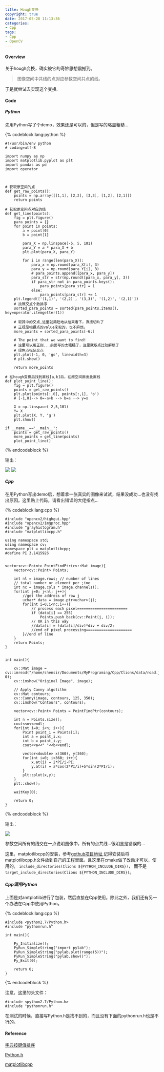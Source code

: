 ```yaml
---
title: Hough变换
copyright: true
date: 2017-05-28 11:13:36
categories:
- Cpp
tags:
- Cpp
- OpenCV
---
```


#### Overview

关于hough变换，确实被它的奇妙思想震撼到。

>图像空间中共线的点对应参数空间共点的线。




于是就尝试去实现这个变换.


#### Code

##### Python
先用Python写了个demo，效果还是可以的，但是写的略显粗糙...

{% codeblock lang:python %}

    #!/usr/bin/env python
    # coding=utf-8

    import numpy as np
    import matplotlib.pyplot as plt
    import pandas as pd
    import operator



    # 获取原空间的点
    def get_raw_points():
        points = np.array([[1,1], [2,2], [3,3], [1,2], [2,1]])
        return points

    # 获取原空间点对应的线
    def get_line(points):
        fig = plt.figure()
        para_points = {}
        for point in points:
            a = point[0]
            b = point[1]

            para_X = np.linspace(-5, 5, 101)
            para_Y = a * para_X + b
            plt.plot(para_X, para_Y)

            for i in range(len(para_X)):
                para_x = np.round(para_X[i], 3)
                para_y = np.round(para_Y[i], 3)
                # para_points.append([para_x, para_y])
                para_str = str(np.round([para_x, para_y], 3))
                if para_str not in para_points.keys():
                    para_points[para_str] = 1
                else:
                    para_points[para_str] += 1
        plt.legend(['(1,1)', '(2,2)', '(3,3)', '(1,2)', '(2,1)'])
        # 按照交点个数排序
        sorted_para_points = sorted(para_points.items(), key=operator.itemgetter(1))

        # 取其中的交点,这里就简短地从结果看下，直接切片了
        # 正规是根据点的value来取的，也不麻烦。
        more_points = sorted_para_points[-6:]

        # The point that we want to find!
        # 这里可以用正则...前面写的太粗糙了，这里就取点比较麻烦了
        # 绿色点标记交点
        plt.plot(-1, 0, 'go', linewidth=3)
        # plt.show()

        return more_points

    # 在hough变换后找到直线[a,b]后，在原空间画出此直线
    def plot_point_line():
        fig = plt.figure()
        points = get_raw_points()
        plt.plot(points[:,0], points[:,1], 'o')
        # [-1,0]--> 0=-a+b --> b=a --> y=x

        X = np.linspace(-2,5,101)
        Y= X
        plt.plot(X, Y, 'g')
        plt.show()

    if __name__=='__main__':
        points = get_raw_points()
        more_points = get_line(points)
        plot_point_line()


{% endcodeblock %}

输出：

![](http://blog-1252464519.costj.myqcloud.com/1705/Figure%201_052801.png)
![](http://blog-1252464519.costj.myqcloud.com/1705/Figure%202_052802.png)


##### Cpp

在用Python写出demo后，想着拿一张真实的图像来试试，结果没成功...也没有找出原因。这里贴上代码，请看出错误的大佬指点...


{% codeblock lang:cpp %}

    #include "opencv2/highgui.hpp"
    #include "opencv2/imgproc.hpp"
    #include "grayhistogram.h"
    #include "matplotlibcpp.h"
    
    using namespace std;
    using namespace cv;
    namespace plt = matplotlibcpp;
    #define PI 3.1415926


    vector<cv::Point> PointFindPtr(cv::Mat image){
        vector<cv::Point> Points;

        int nl = image.rows; // number of lines
        // total number or element per ;ine
        int nc = image.cols * image.channels();
        for(int j=0; j<nl; j++){
            //get the address of row j
            uchar* data = image.ptr<uchar>(j);
            for(int i=0;i<nc;i++){
                // process each pixel=======================
                if (data[i] == 255)
                    Points.push_back(cv::Point(j, i));
                // OR in this way
                //data[i] = (data[i]/div)*div + div/2;
                //end of pixel processing=====================
            }//end of line
        }
        return Points;
    }


    int main(){

        cv::Mat image = cv::imread("/home/shensir/Documents/MyPrograming/Cpp/Clions/data/road.jpg", 0);
        cv::imshow("Original Image", image);

        // Apply Canny algotithm
        cv::Mat contours;
        cv::Canny(image, contours, 125, 350);
        cv::imshow("Contours", contours);

        vector<cv::Point> Points = PointFindPtr(contours);

        int n = Points.size();
        cout<<n<<endl;
        for(int i=0; i<n; i++){
            Point point_i = Points[i];
            int a = point_i.x;
            int b = point_i.y;
            cout<<a<<" "<<b<<endl;

            vector<double> x(360), y(360);
            for(int i=0; i<360; i++){
                x.at(i) = 2*PI/i-PI;
                y.at(i) = a*cos(2*PI/i)+b*sin(2*PI/i);
            }
            plt::plot(x,y);
        }
        plt::show();

        waitKey(0);

        return 0;
    }


{% endcodeblock %}

输出：

![](http://blog-1252464519.costj.myqcloud.com/1705/Figure%201_052803.png)

参数空间所有的线交在一点说明图像中，所有的点共线...很明显是错误的...

这里，matplotlibcpp的安装，参考[gothub项目地址](https://github.com/lava/matplotlib-cpp),记得安装后将matplotlibcpp.h文件放到自己的工程里面。且这里在cmake做了改动才可以，使用的，
`include_directories(Clions ${PYTHON_INCLUDE_DIRS})`， 
而不是`target_include_directories(Clions ${PYTHON_INCLUDE_DIRS})`。


##### Cpp调用Python

上面是对amtplotlib进行了包装，然后直接在Cpp使用。除此之外，我们还有另一个办法在Cpp中使用Python。

{% codeblock lang:cpp %}

    #include <python2.7/Python.h>
    #include "pythonrun.h"

    int main(){

        Py_Initialize();
        PyRun_SimpleString("import pylab");
        PyRun_SimpleString("pylab.plot(range(5))");
        PyRun_SimpleString("pylab.show()");
        Py_Exit(0);

        return 0;
    }


{% endcodeblock %}

注意，这里的头文件：

    #include <python2.7/Python.h>
    #include "pythonrun.h"

在测试的时候，直接写Python.h是找不到的，而且没有下面的pythonrun.h也是不行的。


#### Reference

[字典按键值排序](https://stackoverflow.com/questions/613183/sort-a-python-dictionary-by-value)

[Python.h](https://stackoverflow.com/questions/8024737/c-interface-for-matplotlib)

[matplotlibcpp](https://github.com/lava/matplotlib-cpp)


